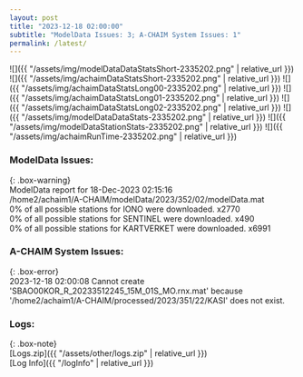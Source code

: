 ```yaml
---
layout: post
title: "2023-12-18 02:00:00"
subtitle: "ModelData Issues: 3; A-CHAIM System Issues: 1"
permalink: /latest/
---
```


![]({{ "/assets/img/modelDataDataStatsShort-2335202.png" | relative_url }})
![]({{ "/assets/img/achaimDataStatsShort-2335202.png" | relative_url }})
![]({{ "/assets/img/achaimDataStatsLong00-2335202.png" | relative_url }})
![]({{ "/assets/img/achaimDataStatsLong01-2335202.png" | relative_url }})
![]({{ "/assets/img/achaimDataStatsLong02-2335202.png" | relative_url }})
![]({{ "/assets/img/modelDataDataStats-2335202.png" | relative_url }})
![]({{ "/assets/img/modelDataStationStats-2335202.png" | relative_url }})
![]({{ "/assets/img/achaimRunTime-2335202.png" | relative_url }})


### ModelData Issues:  
  
{: .box-warning}  
 ModelData report for 18-Dec-2023 02:15:16   
 /home2/achaim1/A-CHAIM/modelData/2023/352/02/modelData.mat   
 0% of all possible stations for IONO were downloaded. x2770   
 0% of all possible stations for SENTINEL were downloaded. x490   
 0% of all possible stations for KARTVERKET were downloaded. x6991   
  
### A-CHAIM System Issues:  
  
{: .box-error}  
2023-12-18 02:00:08 Cannot create 'SBAO00KOR_R_20233512245_15M_01S_MO.rnx.mat' because '/home2/achaim1/A-CHAIM/processed/2023/351/22/KASI' does not exist.  

### Logs:  
  
{: .box-note}  
[Logs.zip]({{ "/assets/other/logs.zip" | relative_url }})  
[Log Info]({{ "/logInfo" | relative_url }})  

